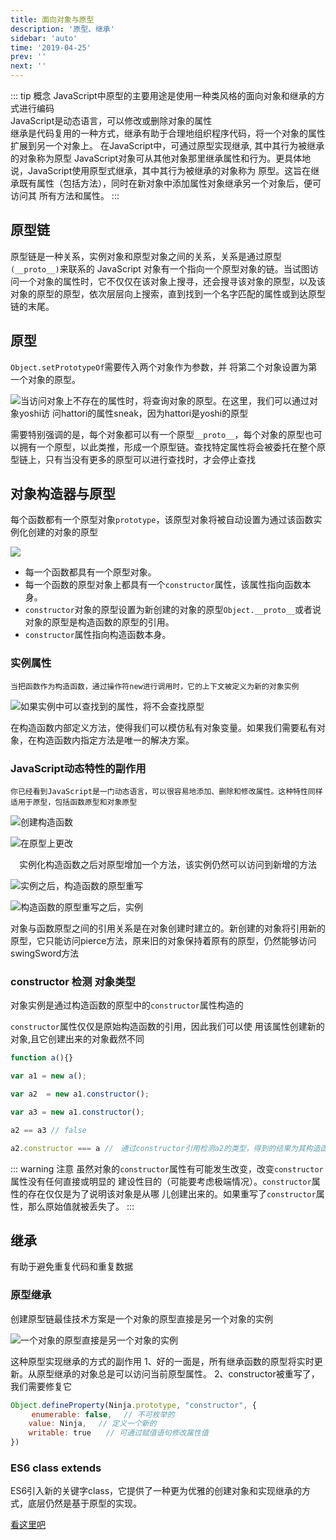 ```yaml
---
title: 面向对象与原型
description: '原型、继承'
sidebar: 'auto'
time: '2019-04-25'
prev: ''
next: ''
---
```


::: tip 概念
JavaScript中原型的主要用途是使用一种类风格的面向对象和继承的方式进行编码<br/>
JavaScript是动态语言，可以修改或删除对象的属性<br/>
继承是代码复用的一种方式，继承有助于合理地组织程序代码，将一个对象的属性扩展到另一个对象上。
在JavaScript中，可通过原型实现继承, 其中其行为被继承的对象称为原型
JavaScript对象可从其他对象那里继承属性和行为。更具体地 说，JavaScript使用原型式继承，其中其行为被继承的对象称为 原型。这旨在继承既有属性（包括方法），同时在新对象中添加属性对象继承另一个对象后，便可访问其 所有方法和属性。
:::

## 原型链
原型链是一种关系，实例对象和原型对象之间的关系，关系是通过原型`(__proto__)`来联系的
JavaScript 对象有一个指向一个原型对象的链。当试图访问一个对象的属性时，它不仅仅在该对象上搜寻，还会搜寻该对象的原型，以及该对象的原型的原型，依次层层向上搜索，直到找到一个名字匹配的属性或到达原型链的末尾。

## 原型

`Object.setPrototypeOf`需要传入两个对象作为参数，并 将第二个对象设置为第一个对象的原型。

![当访问对象上不存在的属性时，将查询对象的原型。在这里，我们可以通过对象yoshi访 问hattori的属性sneak，因为hattori是yoshi的原型](../.vuepress/public/assets/img/js-renzhe-prototype-1.png)

需要特别强调的是，每个对象都可以有一个原型`__proto__`，每个对象的原型也可以拥有一个原型，以此类推，形成一个原型链。查找特定属性将会被委托在整个原型链上，只有当没有更多的原型可以进行查找时，才会停止查找

## 对象构造器与原型

每个函数都有一个原型对象`prototype`，该原型对象将被自动设置为通过该函数实例化创建的对象的原型

![](../.vuepress/public/assets/img/js-renzhe-prototype-2.png)

+ 每一个函数都具有一个原型对象。 
+ 每一个函数的原型对象上都具有一个`constructor`属性，该属性指向函数本身。
+ `constructor`对象的原型设置为新创建的对象的原型`Object.__proto__`或者说对象的原型是构造函数的原型的引用。 
+ `constructor`属性指向构造函数本身。

### 实例属性

`当把函数作为构造函数，通过操作符new进行调用时，它的上下文被定义为新的对象实例`

![如果实例中可以查找到的属性，将不会查找原型](../.vuepress/public/assets/img/js-renzhe-prototype-3.png)

<p class='tip'>
在构造函数内部定义方法，使得我们可以模仿私有对象变量。如果我们需要私有对象，在构造函数内指定方法是唯一的解决方案。
</p>

### JavaScript动态特性的副作用

`你已经看到JavaScript是一门动态语言，可以很容易地添加、删除和修改属性。这种特性同样适用于原型，包括函数原型和对象原型`

![创建构造函数](../.vuepress/public/assets/img/js-renzhe-prototype-4.png)

![在原型上更改](../.vuepress/public/assets/img/js-renzhe-prototype-5.png)

<p align='center'>实例化构造函数之后对原型增加一个方法，该实例仍然可以访问到新增的方法</p>

![实例之后，构造函数的原型重写](../.vuepress/public/assets/img/js-renzhe-prototype-6.png)

![构造函数的原型重写之后，实例](../.vuepress/public/assets/img/js-renzhe-prototype-7.png)


对象与函数原型之间的引用关系是在对象创建时建立的。新创建的对象将引用新的原型，它只能访问pierce方法，原来旧的对象保持着原有的原型，仍然能够访问swingSword方法


### constructor 检测 对象类型

对象实例是通过构造函数的原型中的`constructor`属性构造的

`constructor`属性仅仅是原始构造函数的引用，因此我们可以使 用该属性创建新的对象,且它创建出来的对象截然不同

``` js
function a(){}

var a1 = new a();

var a2  = new a1.constructor();

var a3 = new a1.constructor();

a2 == a3 // false

a2.constructor === a //　通过constructor引用检测a2的类型，得到的结果为其构造函数的引用

```

::: warning 注意
虽然对象的`constructor`属性有可能发生改变，改变`constructor`属性没有任何直接或明显的 建设性目的（可能要考虑极端情况）。`constructor`属性的存在仅仅是为了说明该对象是从哪 儿创建出来的。如果重写了`constructor`属性，那么原始值就被丢失了。
:::

## 继承

有助于避免重复代码和重复数据

### 原型继承

创建原型链最佳技术方案是一个对象的原型直接是另一个对象的实例

![一个对象的原型直接是另一个对象的实例](../.vuepress/public/assets/img/js-renzhe-prototype-7.png)

这种原型实现继承的方式的副作用
1、好的一面是，所有继承函数的原型将实时更新。从原型继承的对象总是可以访问当前原型属性。
2、constructor被重写了，我们需要修复它

``` js
Object.defineProperty(Ninja.prototype, "constructor", {
 　	enumerable: false, 　// 不可枚举的
	value: Ninja, 　// 定义一个新的
	writable: true　　// 可通过赋值语句修改属性值
})
```

### ES6 class extends

ES6引入新的关键字class，它提供了一种更为优雅的创建对象和实现继承的方式，底层仍然是基于原型的实现。

[看这里吧](//es6.ruanyifeng.com/#docs/class-extends)
